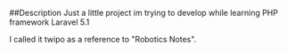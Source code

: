 ##Description
Just a little project im trying to develop while learning PHP framework Laravel 5.1 

I called it twipo as a reference to "Robotics Notes".